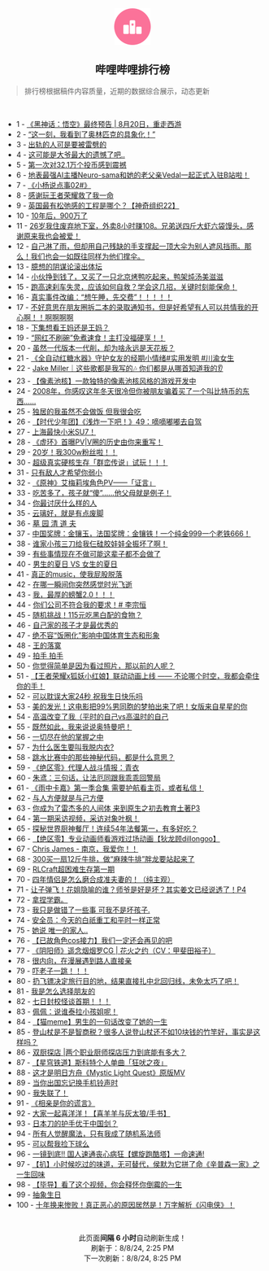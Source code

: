 <div align="center">
    <img src="./assets/icon_rank.png" alt="logo" />
    <h2>哔哩哔哩排行榜</h>
</div>

> 排行榜根据稿件内容质量，近期的数据综合展示，动态更新

<br />

<ul><li><span>1 - <a href=https://www.bilibili.com/BV1oH4y1c7Kk>《黑神话：悟空》最终预告 | 8月20日，重走西游</a></span></li><li><span>2 - <a href=https://www.bilibili.com/BV1FM4m117Cd>“这一刻，我看到了奥林匹克的具象化！”</a></span></li><li><span>3 - <a href=https://www.bilibili.com/BV1Lz421i7Sg>出轨的人可是要被雷劈的</a></span></li><li><span>4 - <a href=https://www.bilibili.com/BV1Zw4m1k7aw>这可能是大爷最大的遗憾了吧..</a></span></li><li><span>5 - <a href=https://www.bilibili.com/BV11E421w7Ay>第一次对32.1万个投币感到震撼</a></span></li><li><span>6 - <a href=https://www.bilibili.com/BV17r421K7Ak>地表最强AI主播Neuro-sama和她的老父亲Vedal一起正式入驻B站啦！</a></span></li><li><span>7 - <a href=https://www.bilibili.com/BV1sE421w7cv>《小杨说点事02#》</a></span></li><li><span>8 - <a href=https://www.bilibili.com/BV1ZH4y1c7iz>感谢玩王者荣耀救了我一命</a></span></li><li><span>9 - <a href=https://www.bilibili.com/BV1Ty411q7gS>英国最有松弛感的工程是哪个？【神奇组织22】</a></span></li><li><span>10 - <a href=https://www.bilibili.com/BV1jT42167Xb>10年后，900万了</a></span></li><li><span>11 - <a href=https://www.bilibili.com/BV1N4421f7SG>26岁我住废弃地下室，外卖8小时赚108。兄弟送四斤大虾六袋馒头，感谢原来我也会被爱！</a></span></li><li><span>12 - <a href=https://www.bilibili.com/BV1W142187Vm>自己淋了雨，但却用自己残缺的手支撑起一顶大伞为别人遮风挡雨。那么！我们也会一如既往同样为他们撑伞。</a></span></li><li><span>13 - <a href=https://www.bilibili.com/BV1aS411w7CF>臆想的阴谋论滚出体坛</a></span></li><li><span>14 - <a href=https://www.bilibili.com/BV1kw4m1k7aD>小伙挣到钱了，又买了一只北京烤鸭吃起来，鸭架炖汤美滋滋</a></span></li><li><span>15 - <a href=https://www.bilibili.com/BV1JW42197x4>跑高速刹车失灵，应该如何自救？学会这几招，关键时刻能保命！</a></span></li><li><span>16 - <a href=https://www.bilibili.com/BV1kE421w73p>真实事件改编：“想午睡，先交费”！！！！！</a></span></li><li><span>17 - <a href=https://www.bilibili.com/BV1LYiPeWECu>不好意思在朋友圈拆二本的录取通知书，但是好希望有人可以共情我的开心啊！！啊啊啊啊</a></span></li><li><span>18 - <a href=https://www.bilibili.com/BV1F4421f7Gh>下集想看王妈还是王妈？</a></span></li><li><span>19 - <a href=https://www.bilibili.com/BV1yi421h7DH>“网红不刷碗”免煮速食！主打没福硬享！！</a></span></li><li><span>20 - <a href=https://www.bilibili.com/BV1hT42167Li>虽然一代版本一代削，却为啥永远是天花板？</a></span></li><li><span>21 - <a href=https://www.bilibili.com/BV1SU411U7gC>《全自动红糖水器》守护女友的经期小情绪#实用发明 #川渝女生</a></span></li><li><span>22 - <a href=https://www.bilibili.com/BV1VE421w7s6>Jake Miller｜这些歌都是我写的🎶 你们都是从哪首知道我的👂</a></span></li><li><span>23 - <a href=https://www.bilibili.com/BV1h9vfeeEMX>【像素池核】一款独特的像素池核风格的游戏开发中</a></span></li><li><span>24 - <a href=https://www.bilibili.com/BV1eZadeWELd>2008年，你感叹这年冬天很冷但你被朋友骗着买了一个叫比特币的东西……</a></span></li><li><span>25 - <a href=https://www.bilibili.com/BV1bM4m1y7Qd>独居的我虽然不会做饭 但我很会吃</a></span></li><li><span>26 - <a href=https://www.bilibili.com/BV1Fi421a7on>【时代少年团】《浅炸一下吧！》49：嘀嘀嘟嘟去自驾</a></span></li><li><span>27 - <a href=https://www.bilibili.com/BV1ci421a77i>上海最快小米SU7！</a></span></li><li><span>28 - <a href=https://www.bilibili.com/BV1WcvdeVEvo>《虚环》首曝PV|V圈的历史由你来重写！</a></span></li><li><span>29 - <a href=https://www.bilibili.com/BV1xn4y1f7y9>20岁！我300w粉丝啦！！</a></span></li><li><span>30 - <a href=https://www.bilibili.com/BV1gH4y1c7KV>超级真实硬核生存「群峦传说」试玩！！！</a></span></li><li><span>31 - <a href=https://www.bilibili.com/BV1ez421B7cm>只有敌人才希望你弱小</a></span></li><li><span>32 - <a href=https://www.bilibili.com/BV1uZ421K7Ti>《原神》艾梅莉埃角色PV——「证言」</a></span></li><li><span>33 - <a href=https://www.bilibili.com/BV18r421M7EK>吃苦多了，孩子就“傻”……他父母就是例子！</a></span></li><li><span>34 - <a href=https://www.bilibili.com/BV1Xf421q7to>你最讨厌什么样的人</a></span></li><li><span>35 - <a href=https://www.bilibili.com/BV1mi421h7hh>云璃好，就是有点废脚</a></span></li><li><span>36 - <a href=https://www.bilibili.com/BV1rr421K7AK>墓 园 清 道 夫</a></span></li><li><span>37 - <a href=https://www.bilibili.com/BV1Mf421B7zd>中国奖牌：金镶玉，法国奖牌：金镶铁！一个纯金999一个老铁666！</a></span></li><li><span>38 - <a href=https://www.bilibili.com/BV1rr421K7y7>谁家小孩三刀给我仨硅胶娃娃全振坏了啊！</a></span></li><li><span>39 - <a href=https://www.bilibili.com/BV1NS421d7Z3>有些事情现在不做可能这辈子都不会做了</a></span></li><li><span>40 - <a href=https://www.bilibili.com/BV1G4421S7Ya>男生的夏日 VS 女生的夏日</a></span></li><li><span>41 - <a href=https://www.bilibili.com/BV1Zz421v758>真正的music，使我屁股脱落</a></span></li><li><span>42 - <a href=https://www.bilibili.com/BV1fH4y1F7jq>在哪一瞬间你突然感觉时光飞逝</a></span></li><li><span>43 - <a href=https://www.bilibili.com/BV1ow4m1k7Kp>我，最厚的螃蟹2.0！！！</a></span></li><li><span>44 - <a href=https://www.bilibili.com/BV1wM4m117qZ>你们公司不符合我的要求！# 李宗恒</a></span></li><li><span>45 - <a href=https://www.bilibili.com/BV1xw4m1k7J8>随机挑战！115元吃黑白配的食物？</a></span></li><li><span>46 - <a href=https://www.bilibili.com/BV1df421q7Mt>自己家的孩子才是最优秀的</a></span></li><li><span>47 - <a href=https://www.bilibili.com/BV1j2421Z7LM>绝不容“饭圈化”影响中国体育生态和形象</a></span></li><li><span>48 - <a href=https://www.bilibili.com/BV1Dr421M7Dk>王的落寞</a></span></li><li><span>49 - <a href=https://www.bilibili.com/BV1BS421X78B>拍手 拍手</a></span></li><li><span>50 - <a href=https://www.bilibili.com/BV141421874g>你觉得简单是因为看过照片，那以前的人呢？</a></span></li><li><span>51 - <a href=https://www.bilibili.com/BV1Py411q7AH>【王者荣耀x狐妖小红娘】联动动画上线 —— 不论哪个时空，我都会牵住你的手！</a></span></li><li><span>52 - <a href=https://www.bilibili.com/BV1nZ421N7uV>可以耽误大家24秒 祝我生日快乐吗</a></span></li><li><span>53 - <a href=https://www.bilibili.com/BV1dE421w7eR>美的发光！这电影把99%男同胞的梦拍出来了吧！女版来自星星的你</a></span></li><li><span>54 - <a href=https://www.bilibili.com/BV1ji421a7Ti>高温改变了我（平时的自己vs高温时的自己</a></span></li><li><span>55 - <a href=https://www.bilibili.com/BV1KH4y1c78c>既然如此，我来说说奥特曼吧！</a></span></li><li><span>56 - <a href=https://www.bilibili.com/BV1eH4y1c7pi>一切尽在他的掌握之中</a></span></li><li><span>57 - <a href=https://www.bilibili.com/BV18S421X7fB>为什么医生要叫我脱内衣?</a></span></li><li><span>58 - <a href=https://www.bilibili.com/BV1vH4y1c7Ev>跳水比赛中的那些神秘代码，都是什么意思？</a></span></li><li><span>59 - <a href=https://www.bilibili.com/BV1cw4m1C7uB>《绝区零》代理人战斗情报：青衣</a></span></li><li><span>60 - <a href=https://www.bilibili.com/BV15m42137ng>朱鸢：三句话，让法厄同跟我乖乖回警局</a></span></li><li><span>61 - <a href=https://www.bilibili.com/BV1ogadexEwd>《雨中卡嘉》第一季合集 需要护航看主页，或者私信！</a></span></li><li><span>62 - <a href=https://www.bilibili.com/BV15TYAerEks>与人方便就是与己方便</a></span></li><li><span>63 - <a href=https://www.bilibili.com/BV1uy411q76U>你成为了雷杰多的人间体 来到原生之初去教育土著P3</a></span></li><li><span>64 - <a href=https://www.bilibili.com/BV1Xm421g7ax>第一期采访视频，采访对象叶枫！</a></span></li><li><span>65 - <a href=https://www.bilibili.com/BV1fU411U77w>探秘世界厨神餐厅！连续54年法餐第一，有多好吃？</a></span></li><li><span>66 - <a href=https://www.bilibili.com/BV1kb421J74n>【绝区零】专业动画师看游戏过场动画【狄龙顾dillongoo】</a></span></li><li><span>67 - <a href=https://www.bilibili.com/BV1PW42197Z9>Chris James - 南京，我爱你！！</a></span></li><li><span>68 - <a href=https://www.bilibili.com/BV1bE421w7nC>300买一扇12斤牛排，做“麻辣牛排”胖龙要站起来了</a></span></li><li><span>69 - <a href=https://www.bilibili.com/BV1am42137JP>RLCraft超困难生存第一期</a></span></li><li><span>70 - <a href=https://www.bilibili.com/BV1Cy411e7VY>四年情侣是怎么磨合成准夫妻的！（纯主观）</a></span></li><li><span>71 - <a href=https://www.bilibili.com/BV1BBvfeyEbA>让子弹飞！花姐隐喻的谁？师爷是好是坏？其实姜文已经说透了！P4</a></span></li><li><span>72 - <a href=https://www.bilibili.com/BV1yE421w7Ev>拿捏学霸。</a></span></li><li><span>73 - <a href=https://www.bilibili.com/BV1gb421J7cv>我只是做错了一些事 可我不是坏孩子.</a></span></li><li><span>74 - <a href=https://www.bilibili.com/BV1Lf421B7Ai>安全员：今天的白祇重工和平时一样正常</a></span></li><li><span>75 - <a href=https://www.bilibili.com/BV1ME421w7MC>她说 唯一的家人..</a></span></li><li><span>76 - <a href=https://www.bilibili.com/BV1k7YKehEEG>【已故角色cos接力】我们一定还会再见的吧</a></span></li><li><span>77 - <a href=https://www.bilibili.com/BV1vE421F72n>《阴阳师》遥念烟烟罗CG | 花火之约（CV：甲斐田裕子）</a></span></li><li><span>78 - <a href=https://www.bilibili.com/BV1eb421J7Hj>很内向，在漫展遇到路人直接亲</a></span></li><li><span>79 - <a href=https://www.bilibili.com/BV1RT421k7KE>吓老子一跳！！！</a></span></li><li><span>80 - <a href=https://www.bilibili.com/BV1rr421K7ix>扔飞镖决定旅行目的地，结果直接扎中北回归线，未免太巧了吧！</a></span></li><li><span>81 - <a href=https://www.bilibili.com/BV14x4y1s7Ca>我是怎么选择朋友的</a></span></li><li><span>82 - <a href=https://www.bilibili.com/BV1kr421K7Ct>七日封校怪谈首期！！！</a></span></li><li><span>83 - <a href=https://www.bilibili.com/BV1gEiceTEnb>佩佩：说谁泰拉小孩姐呢！</a></span></li><li><span>84 - <a href=https://www.bilibili.com/BV1MU411S7md>【猫meme】男生的一句话改变了她的一生</a></span></li><li><span>85 - <a href=https://www.bilibili.com/BV1KH4y1c7Rp>登山杖是不是智商税？很多人说登山杖还不如10块钱的竹竿好，事实是这样吗？</a></span></li><li><span>86 - <a href=https://www.bilibili.com/BV152421Z7co>双厨探店 |两个职业厨师探店压力到底能有多大？</a></span></li><li><span>87 - <a href=https://www.bilibili.com/BV1tmiweKEjk>【星穹铁道】斯科特个人单曲「狂吠之夜」</a></span></li><li><span>88 - <a href=https://www.bilibili.com/BV1Ry411e7Gr>这才是明日方舟《Mystic Light Quest》原版MV</a></span></li><li><span>89 - <a href=https://www.bilibili.com/BV1UPvXeCEko>当你出国忘记换手机铃声时</a></span></li><li><span>90 - <a href=https://www.bilibili.com/BV1mU411U7eu>我失联了！</a></span></li><li><span>91 - <a href=https://www.bilibili.com/BV1iT42167SS>《相亲是你的谎言》</a></span></li><li><span>92 - <a href=https://www.bilibili.com/BV14r421K7bj>大家一起喜洋洋！【喜羊羊与灰太狼/手书】</a></span></li><li><span>93 - <a href=https://www.bilibili.com/BV1q7YFeTExX>日本刀的护手优于中国剑？</a></span></li><li><span>94 - <a href=https://www.bilibili.com/BV1Uw4m1k7PN>所有人觉醒魔法，只有我成了随机系法师</a></span></li><li><span>95 - <a href=https://www.bilibili.com/BV1bb421J72Q>可以帮我捡下球么</a></span></li><li><span>96 - <a href=https://www.bilibili.com/BV1gE421A7TL>一镜到底!! 国人速通丧心病狂【螺旋跑酷塔】一命速通!</a></span></li><li><span>97 - <a href=https://www.bilibili.com/BV1b142187h9>【扒】小时候吃过的味道，无可替代，侯默为它拼了命《辛普森一家》之一生回味</a></span></li><li><span>98 - <a href=https://www.bilibili.com/BV1PE421w7jL>【毕导】看了这个视频，你会释怀你倒霉的一生</a></span></li><li><span>99 - <a href=https://www.bilibili.com/BV1Wi421a7Pk>抽象生日</a></span></li><li><span>100 - <a href=https://www.bilibili.com/BV1Zx4y1x7x4>十年换来惨败！真正恶心的原因居然是！万字解析《闪电侠》！</a></span></li></ul>

<br />

<p align=center>此页面<b>间隔 6 小时</b>自动刷新生成！<br>刷新于：8/8/24, 2:25 PM<br>下一次刷新：8/8/24, 8:25 PM</p>